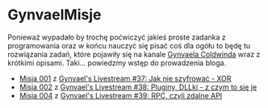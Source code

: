 GynvaelMisje
============
Ponieważ wypadało by trochę poćwiczyć jakieś proste zadanka z programowania oraz w końcu nauczyć się pisać coś dla ogółu
to będę tu rozwiązania zadań, które pojawiły się na kanale [Gynvaela Coldwinda][1] wraz z krótkimi opisami. Taki...
powiedzmy wstęp do prowadzenia bloga.

* [Misja 001][2] z [Gynvael's Livestream #37: Jak nie szyfrować - XOR][3]
* [Misja 002][4] z [Gynvael's Livestream #38: Pluginy, DLLki - z czym to się je][5]
* [Misja 004][6] z [Gynvael's Livestream #39: RPC, czyli zdalne API][7]

[1]: https://www.youtube.com/channel/UCjS2aGCvsnhExcWRAI8T4Pw
[2]: Misja%20001/README.md
[3]: https://www.youtube.com/channel/UCjS2aGCvsnhExcWRAI8T4Pw
[4]: Misja%20002/README.md
[5]: https://www.youtube.com/watch?v=FN-5CowRdXM
[6]: Misja%20003/README.md
[7]: https://www.youtube.com/watch?v=xR0hAJPp1vs